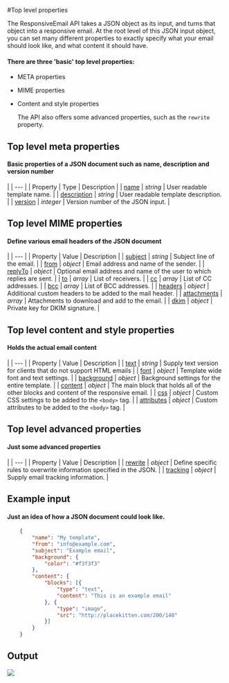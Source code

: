 #Top level properties

The ResponsiveEmail API takes a JSON object as its input, and turns that
object into a responsive email. At the root level of this JSON input object,
you can set many different properties to exactly specify what your
email should look like, and what content it should have.

#### There are three 'basic' top level properties:

* META properties
* MIME properties
* Content and style properties

    The API also offers some advanced properties, such as the `rewrite` property.

## Top level meta properties

#### Basic properties of a JSON document such as name, description and version number

 |
| --- |
| Property | Type | Description |
| [name](/copernica-docs:ResponsiveEmail/json/property-name) | _string_ | User readable template name. |
| [description](/copernica-docs:ResponsiveEmail/json/property-description) | _string_ | User readable template description. |
| [version](/copernica-docs:ResponsiveEmail/json/property-version) | _integer_ | Version number of the JSON input. |

## Top level MIME properties

#### Define various email headers of the JSON document

 |
| --- |
| Property | Value | Description |
| [subject](/copernica-docs:ResponsiveEmail/json/property-subject) | _string_ | Subject line of the email. |
| [from](/copernica-docs:ResponsiveEmail/json/property-from) | _object_ | Email address and name of the sender. |
| [replyTo](/copernica-docs:ResponsiveEmail/json/property-reply-to) | _object_ | Optional email address and name of the user to which replies are sent. |
| [to](/copernica-docs:ResponsiveEmail/json/property-to) | _array_ | List of receivers. |
| [cc](/copernica-docs:ResponsiveEmail/json/property-cc) | _array_ | List of CC addresses. |
| [bcc](/copernica-docs:ResponsiveEmail/json/property-bcc) | _array_ | List of BCC addresses. |
| [headers](/copernica-docs:ResponsiveEmail/json/property-headers) | _object_ | Additional custom headers to be added to the mail header. |
| [attachments](/copernica-docs:ResponsiveEmail/json/property-attachments) | _array_ | Attachments to download and add to the email. |
| [dkim](/copernica-docs:ResponsiveEmail/json/property-dkim) | _object_ | Private key for DKIM signature. |

## Top level content and style properties

#### Holds the actual email content

 |
| --- |
| Property | Value | Description |
| [text](/copernica-docs:ResponsiveEmail/json/property-text) | _string_ | Supply text version for clients that do not support HTML emails |
| [font](/copernica-docs:ResponsiveEmail/json/property-font) | _object_ | Template wide font and text settings. |
| [background](/copernica-docs:ResponsiveEmail/json/property-background) | _object_ | Background settings for the entire template. |
| [content](/copernica-docs:ResponsiveEmail/json/property-content) | _object_ | The main block that holds all of the other blocks and content of the responsive email. |
| [css](/copernica-docs:ResponsiveEmail/json/property-css) | _object_ | Custom CSS settings to be added to the `<body>` tag. |
| [attributes](/copernica-docs:ResponsiveEmail/json/property-attributes) | _object_ | Custom attributes to be added to the `<body>` tag. |

## Top level advanced properties

#### Just some advanced properties

 |
| --- |
| Property | Value | Description |
| [rewrite](/copernica-docs:ResponsiveEmail/json/property-rewrite) | _object_ | Define specific rules to overwrite information specified in the JSON. |
| [tracking](/copernica-docs:ResponsiveEmail/json/property-tracking) | _object_ | Supply email tracking information. |


## Example input

#### Just an idea of how a JSON document could look like.


````json
    {
        "name": "My template",
        "from": "info@example.com",
        "subject": "Example email",
        "background": {
            "color": "#f3f3f3"
        },
        "content": {
            "blocks": [{
                "type": "text",
                "content": "This is an example email"
            }, {
                "type": "image",
                "src": "http://placekitten.com/200/140"
            }]
        }
    }
````


## Output


![](/copernica-docs:ResponsiveEmail/json/example-output.png)
